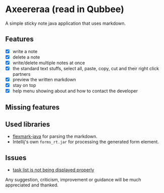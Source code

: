 # Axeereraa (read in Qubbee)
A simple sticky note java application that uses markdown.
## Features
- [x] write a note
- [x] delete a note
- [x] write/delete multiple notes at once
- [x] the standard text stuffs, select all, paste, copy, cut and their right click partners
- [x] preview the written markdown
- [x] stay on top
- [x] help menu showing about and how to contact the developer

## Missing features

## Used libraries
* [flexmark-java](https://github.com/vsch/flexmark-java) for parsing the markdown.
* Intellij's own ```forms_rt.jar``` for processing the generated form element.

## Issues
* [task list is not being displayed properly](https://github.com/NegassaB/Axeereraa/issues/1)


Any suggestion, criticism, improvement or guidance will be much appreciated and thanked.
